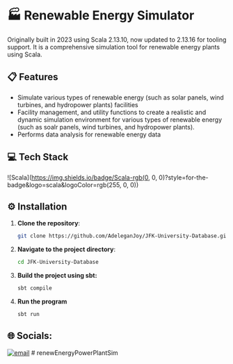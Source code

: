 # 🏭 Renewable Energy Simulator

Originally built in 2023 using Scala 2.13.10, now updated to 2.13.16 for tooling support.
It is a comprehensive simulation tool for renewable energy plants using Scala.

## 📋 Features

- Simulate various types of renewable energy (such as solar panels, wind turbines, and hydropower plants) facilities
- Facility management, and utility functions to create a realistic and dynamic simulation environment for various types of renewable energy (such as soalr panels, wind turbines, and hydropower plants).
- Performs data analysis for renewable energy data

## 💻 Tech Stack  

![Scala](https://img.shields.io/badge/Scala-rgb(0, 0, 0)?style=for-the-badge&logo=scala&logoColor=rgb(255, 0, 0))

## ⚙️ Installation

1. **Clone the repository**:
   ```bash
   git clone https://github.com/AdeleganJoy/JFK-University-Database.git
     ```
   
2. **Navigate to the project directory**:
   ```bash
   cd JFK-University-Database
     ```

3. **Build the project using sbt:**
   ```bash
   sbt compile
     ```
5. **Run the program**
   ```bash
   sbt run 
     ```

## 🌐 Socials:

[![email](https://img.shields.io/badge/Email-D14836?logo=gmail&logoColor=white)](mailto:joyadelegan1@gmail.com) 
#   r e n e w E n e r g y P o w e r P l a n t S i m 
 
 